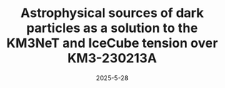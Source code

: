 ---
title: 'Astrophysical sources of dark particles as a solution to the KM3NeT and IceCube tension over KM3-230213A'
pub_number: 1
authors: Yasaman Farzan, Matheus Hostert
collection: publication
permalink: /publication/2025-5-28-AstrophysicalsourcesofdarkparticlesasasolutiontotheKM3NeTandIceCubetensionoverKM3-230213A
date: 2025-5-28
venue:  
paperurl: 'https://arxiv.org/abs/2505.22711'
citation_notitle: 'Yasaman Farzan, Matheus Hostert, preprint, 2025'
citation: 'Astrophysical sources of dark particles as a solution to the KM3NeT and IceCube tension over KM3-230213A, Yasaman Farzan, Matheus Hostert, preprint, 2025'
eprint: '2505.22711'

---